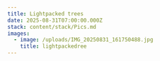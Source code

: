 ```yaml
---
title: Lightpacked trees
date: 2025-08-31T07:00:00.000Z
stack: content/stack/Pics.md
images:
  - image: /uploads/IMG_20250831_161750488.jpg
    title: lightpackedree
---
```


